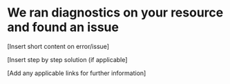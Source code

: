 <properties
	pageTitle="Database Connectivity issue due to invalid credentials detected"
	description="IsBadPassword"
	infoBubbleText="Found recent login failure. See details on the right."
	service="microsoft.sql"
	resource="servers"
	authors="aamalvea"
	displayOrder=""
	articleId="IsBadPassword_FED3BCD4-BE62-45F4-9B0F-C8D8CFFDABD5"
	diagnosticScenario=""
	selfHelpType="rca"
	supportTopicIds=""
	resourceTags=""
	productPesIds=""
	cloudEnvironments="public"
/>
# We ran diagnostics on your resource and found an issue

<!--issueDescription-->
 [Insert short content on error/issue]
<!--/issueDescription-->

[Insert step by step solution (if applicable]

[Add any applicable links for further information]

